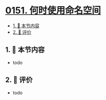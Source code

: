 # [0151. 何时使用命名空间](https://github.com/tnotesjs/TNotes.typescript/tree/main/notes/0151.%20%E4%BD%95%E6%97%B6%E4%BD%BF%E7%94%A8%E5%91%BD%E5%90%8D%E7%A9%BA%E9%97%B4)

<!-- region:toc -->

- [1. 🎯 本节内容](#1--本节内容)
- [2. 🫧 评价](#2--评价)

<!-- endregion:toc -->

## 1. 🎯 本节内容

- todo

## 2. 🫧 评价

- todo

